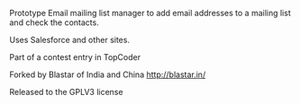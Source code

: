 Prototype Email mailing list manager to add email addresses to a mailing list and check the contacts.

Uses Salesforce and other sites.

Part of a contest entry in TopCoder

Forked by Blastar of India and China
http://blastar.in/

Released to the GPLV3 license